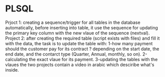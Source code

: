 # PLSQL
Prjoct 1:
         creating a sequence/trigger for all tables in the database automatically, before inserting into table, it use the sequence for updating the primary key column with the new vlaue of the sequence (nextval).
Project 2:
          after creating the required table (script exists with files) and fill it with the data, the task is to update the table with: 
          1-how many payment should the customer pay for its contract ? depending on the start date, the end date, and the contarct type (Quarter, Annual, monthly, so on).
          2-calculating the exact vlaue for its payment.
          3-updating the tables with the vlaues
 the two projects contain a video in arabic which desciribe what's inside.
